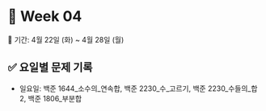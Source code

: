 ﻿# 📘 Week 04

<!-- 기간 시작 -->
📆 기간: 4월 22일 (화) ~ 4월 28일 (월)
<!-- 기간 끝 -->

<!-- 요일별 기록 시작 -->
## ✅ 요일별 문제 기록
- 일요일: 백준 1644_소수의_연속합, 백준 2230_수_고르기, 백준 2230_수들의_합2, 백준 1806_부분합
<!-- 요일별 기록 끝 -->